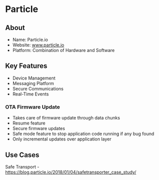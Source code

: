 # Particle

## About 
* Name: Particle.io
* Website: www.particle.io
* Platform: Combination of Hardware and Software
## Key Features
* Device Management
* Messaging Platform
* Secure Communications
* Real-Time Events
### OTA Firmware Update
* Takes care of firmware update through data chunks
* Resume feature
* Secure firmware updates
* Safe mode feature to stop application code running if any bug found
* Only incremental updates over application layer

## Use Cases
Safe Transport - https://blog.particle.io/2018/01/04/safetransporter_case_study/ 

